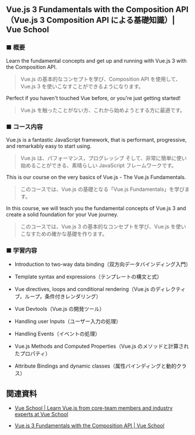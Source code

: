 ## Vue.js 3 Fundamentals with the Composition API（Vue.js 3 Composition API による基礎知識）| Vue School

### ■ 概要

Learn the fundamental concepts and get up and running with Vue.js 3 with the Composition API.

> Vue.js の基本的なコンセプトを学び、Composition API を使用して、Vue.js 3 を使いこなすことができるようになります。

Perfect if you haven't touched Vue before, or you're just getting started!

> Vue.js を触ったことがない方、これから始めようとする方に最適です。

### ■ コース内容

Vue.js is a fantastic JavaScript framework, that is performant, progressive, and remarkably easy to start using.

> Vue.js は、パフォーマンス，プログレッシブ そして、非常に簡単に使い始めることができる、素晴らしい JavaScript フレームワークです。

This is our course on the very basics of Vue.js - The Vue.js Fundamentals.

> このコースでは、Vue.js の基礎となる「Vue.js Fundamentals」を学びます。

In this course, we will teach you the fundamental concepts of Vue.js 3 and create a solid foundation for your Vue journey.

> このコースでは、Vue.js 3 の基本的なコンセプトを学び、Vue.js を使いこなすための確かな基礎を作ります。

### ■ 学習内容

- Introduction to two-way data binding（双方向データバインディング入門）

- Template syntax and expressions（テンプレートの構文と式）

- Vue directives, loops and conditional rendering（Vue.js のディレクティブ，ループ，条件付きレンダリング）

- Vue Devtools（Vue.js の開発ツール）

- Handling user Inputs（ユーザー入力の処理）

- Handling Events（イベントの処理）

- Vue.js Methods and Computed Properties（Vue.js のメソッドと計算されたプロパティ）

- Attribute Bindings and dynamic classes（属性バインディングと動的クラス）

## 関連資料

- [Vue School | Learn Vue.js from core-team members and industry experts at Vue School](https://vueschool.io)

- [Vue.js 3 Fundamentals with the Composition API | Vue School](https://vueschool.io/courses/vue-js-fundamentals-with-the-composition-api)
